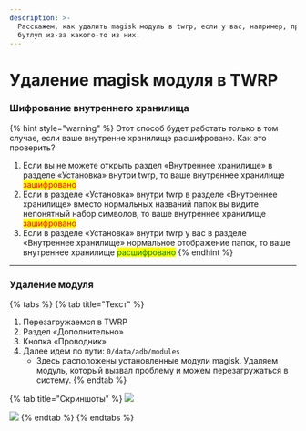 ```yaml
---
description: >-
  Расскажем, как удалить magisk модуль в twrp, если у вас, например, произошел
  бутлуп из-за какого-то из них.
---
```


# Удаление magisk модуля в TWRP

### Шифрование внутреннего хранилища <a href="#esli-vashe-vnutrennee-khranilishe-zashifrovano-to-etot-metod-vam-ne-podoidyot." id="esli-vashe-vnutrennee-khranilishe-zashifrovano-to-etot-metod-vam-ne-podoidyot."></a>

{% hint style="warning" %}
Этот способ будет работать только в том случае, если ваше внутренне хранилище расшифровано. Как это проверить?

1. Если вы не можете открыть раздел «Внутреннее хранилище» в разделе «Установка» внутри twrp, то ваше внутреннее хранилище <mark style="color:red;">зашифровано</mark>
2. Если в разделе «Установка» внутри twrp в разделе «Внутреннее хранилище» вместо нормальных названий папок вы видите непонятный набор символов, то ваше внутреннее хранилище <mark style="color:red;">зашифровано</mark>
3. Если в разделе «Установка» внутри twrp у вас в разделе «Внутреннее хранилище» нормальное отображение папок, то ваше внутреннее хранилище <mark style="color:green;">расшифровано</mark>
{% endhint %}

***

### Удаление модуля

{% tabs %}
{% tab title="Текст" %}


1. Перезагружаемся в TWRP
2. Раздел «Дополнительно»
3. Кнопка «Проводник»
4. Далее идем по пути: `0/data/adb/modules`
   * Здесь расположены установленные модули magisk. Удаляем модуль, который вызвал проблему и можем перезагружаться в систему.
{% endtab %}

{% tab title="Скриншоты" %}
![](https://telegra.ph/file/9327a71c66dffbc2383f0.jpg)

![](https://telegra.ph/file/3a45d9d8d35797eff4945.jpg)
{% endtab %}
{% endtabs %}
